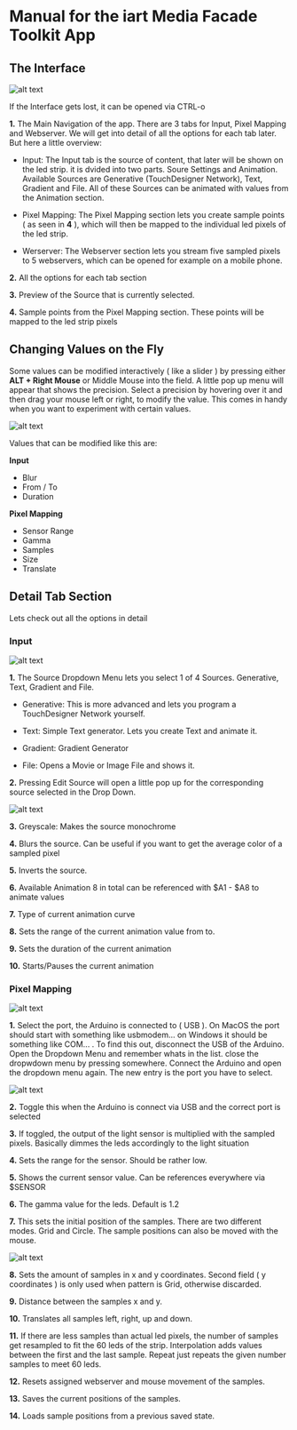 # Manual for the iart Media Facade Toolkit App

## The Interface

![alt text](./images/interface.jpg "Interface")

If the Interface gets lost, it can be opened via CTRL-o

**1.** The Main Navigation of the app. There are 3 tabs for Input, Pixel Mapping and Webserver. We will get into detail of all the options for each tab later. But here a little overview:

- Input: The Input tab is the source of content, that later will be shown on the led strip. it is dvided into two parts. Soure Settings and Animation. Available Sources are Generative (TouchDesigner Network), Text, Gradient and File. All of these Sources can be animated with values from the Animation section.

- Pixel Mapping: The Pixel Mapping section lets you create sample points ( as seen in **4** ), which will then be mapped to the individual led pixels of the led strip.

- Werserver: The Webserver section lets you stream five sampled pixels to 5 webservers, which can be opened for example on a mobile phone.

**2.** All the options for each tab section

**3.** Preview of the Source that is currently selected.

**4.** Sample points from the Pixel Mapping section. These points will be mapped to the led strip pixels

## Changing Values on the Fly

Some values can be modified interactively ( like a slider ) by pressing either **ALT + Right Mouse** or Middle Mouse into the field. A little pop up menu will appear that shows the precision. Select a precision by hovering over it and then drag your mouse left or right, to modify the value. This comes in handy when you want to experiment with certain values.

![alt text](./images/value-interaction.gif "Value Interaction")

Values that can be modified like this are:

**Input**

- Blur
- From / To
- Duration

**Pixel Mapping**

- Sensor Range
- Gamma
- Samples
- Size
- Translate

## Detail Tab Section

Lets check out all the options in detail

### Input

![alt text](./images/input.jpg "Input")

**1.** The Source Dropdown Menu lets you select 1 of 4 Sources. Generative, Text, Gradient and File.

- Generative: This is more advanced and lets you program a TouchDesigner Network yourself.

- Text: Simple Text generator. Lets you create Text and animate it.

- Gradient: Gradient Generator

- File: Opens a Movie or Image File and shows it.

**2.** Pressing Edit Source will open a little pop up for the corresponding source selected in the Drop Down.

![alt text](./images/individual-inputs.jpg "Individual Inputs")

**3.** Greyscale: Makes the source monochrome

**4.** Blurs the source. Can be useful if you want to get the average color of a sampled pixel

**5.** Inverts the source.

**6.** Available Animation 8 in total can be referenced with $A1 - $A8 to animate values

**7.** Type of current animation curve

**8.** Sets the range of the current animation value from to.

**9.** Sets the duration of the current animation

**10.** Starts/Pauses the current animation

### Pixel Mapping

![alt text](./images/pixel-mapping.jpg "Pixel Mapping")

**1.** Select the port, the Arduino is connected to ( USB ). On MacOS the port should start with something like usbmodem... on Windows it should be something like COM... . To find this out, disconnect the USB of the Arduino. Open the Dropdown Menu and remember whats in the list. close the dropwdown menu by pressing somewhere. Connect the Arduino and open the dropdown menu again. The new entry is the port you have to select.

![alt text](./images/connect-arduino.gif "Connect Arduino")

**2.** Toggle this when the Arduino is connect via USB and the correct port is selected

**3.** If toggled, the output of the light sensor is multiplied with the sampled pixels. Basically dimmes the leds accordingly to the light situation

**4.** Sets the range for the sensor. Should be rather low.

**5.** Shows the current sensor value. Can be references everywhere via $SENSOR

**6.** The gamma value for the leds. Default is 1.2

**7.** This sets the initial position of the samples. There are two different modes. Grid and Circle. The sample positions can also be moved with the mouse.

![alt text](./images/sample-positions.gif "Sample Positions")

**8.** Sets the amount of samples in x and y coordinates. Second field ( y coordinates ) is only used when pattern is Grid, otherwise discarded.

**9.** Distance between the samples x and y.

**10.** Translates all samples left, right, up and down.

**11.** If there are less samples than actual led pixels, the number of samples get resampled to fit the 60 leds of the strip. Interpolation adds values between the first and the last sample. Repeat just repeats the given number samples to meet 60 leds.

**12.** Resets assigned webserver and mouse movement of the samples.

**13.** Saves the current positions of the samples.

**14.** Loads sample positions from a previous saved state.
